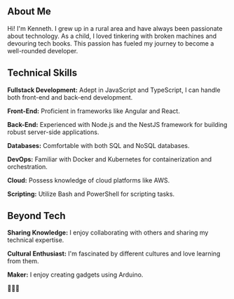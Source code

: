 
## About Me

Hi! I'm Kenneth. I grew up in a rural area and have always been passionate about technology. As a child, I loved tinkering with broken machines and devouring tech books. This passion has fueled my journey to become a well-rounded developer.

## Technical Skills

**Fullstack Development:** Adept in JavaScript and TypeScript, I can handle both front-end and back-end development.

**Front-End:** Proficient in frameworks like Angular and React.

**Back-End:** Experienced with Node.js and the NestJS framework for building robust server-side applications.

**Databases:** Comfortable with both SQL and NoSQL databases.

**DevOps:** Familiar with Docker and Kubernetes for containerization and orchestration.

**Cloud:** Possess knowledge of cloud platforms like AWS.

**Scripting:** Utilize Bash and PowerShell for scripting tasks.

## Beyond Tech

**Sharing Knowledge:** I enjoy collaborating with others and sharing my technical expertise.

**Cultural Enthusiast:** I'm fascinated by different cultures and love learning from them.

**Maker:** I enjoy creating gadgets using Arduino.

🦊🦊🦊
